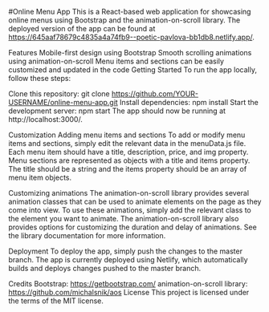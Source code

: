 #Online Menu App
This is a React-based web application for showcasing online menus using Bootstrap and the animation-on-scroll library. The deployed version of the app can be found at https://645aaf78679c4835a4a74fb9--poetic-pavlova-bb1db8.netlify.app/.

Features
Mobile-first design using Bootstrap
Smooth scrolling animations using animation-on-scroll
Menu items and sections can be easily customized and updated in the code
Getting Started
To run the app locally, follow these steps:

Clone this repository: git clone https://github.com/YOUR-USERNAME/online-menu-app.git
Install dependencies: npm install
Start the development server: npm start
The app should now be running at http://localhost:3000/.

Customization
Adding menu items and sections
To add or modify menu items and sections, simply edit the relevant data in the menuData.js file. Each menu item should have a title, description, price, and img property. Menu sections are represented as objects with a title and items property. The title should be a string and the items property should be an array of menu item objects.

Customizing animations
The animation-on-scroll library provides several animation classes that can be used to animate elements on the page as they come into view. To use these animations, simply add the relevant class to the element you want to animate. The animation-on-scroll library also provides options for customizing the duration and delay of animations. See the library documentation for more information.

Deployment
To deploy the app, simply push the changes to the master branch. The app is currently deployed using Netlify, which automatically builds and deploys changes pushed to the master branch.

Credits
Bootstrap: https://getbootstrap.com/
animation-on-scroll library: https://github.com/michalsnik/aos
License
This project is licensed under the terms of the MIT license.
